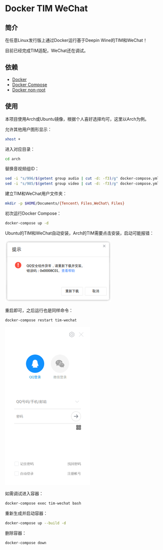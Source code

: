 # Docker TIM WeChat

## 简介

在任意Linux发行版上通过Docker运行基于Deepin Wine的TIM和WeChat！

目前已经完成TIM适配，WeChat还在调试。

## 依赖

- [Docker](https://docs.docker.com/engine/install)
- [Docker Compose](https://docs.docker.com/compose/install)
- [Docker non-root](https://docs.docker.com/engine/install/linux-postinstall/#manage-docker-as-a-non-root-user)

## 使用

本项目使用Arch或Ubuntu镜像，根据个人喜好选择均可，这里以Arch为例。

允许其他用户图形显示：
```bash
xhost +
```

进入对应目录：
```bash
cd arch
```

替换音视频组ID：
```bash
sed -i "s/996/$(getent group audio | cut -d: -f3)/g" docker-compose.yml
sed -i "s/985/$(getent group video | cut -d: -f3)/g" docker-compose.yml
```

建立TIM和WeChat用户文件夹：
```bash
mkdir -p $HOME/Documents/{Tencent\ Files,WeChat\ Files}
```

初次运行Docker Compose：
```bash
docker-compose up -d
```

Ubuntu的TIM和WeChat自动安装，Arch的TIM需要点击安装，启动可能报错：

![fail](asset/fail.png)

重启即可，之后运行也是同样命令：
```bash
docker-compose restart tim-wechat
```
![success](asset/success.png)

如需调试进入容器：
```bash
docker-compose exec tim-wechat bash
```

重新生成并启动容器：
```bash
docker-compose up --build -d
```

删除容器：
```bash
docker-compose down
```

